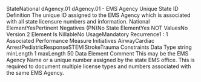 

StateNational
dAgency.01
dAgency.01 - EMS Agency Unique State ID
Definition
The unique ID assigned to the EMS Agency which is associated with all state licensure numbers and
information.
National ElementYesPertinent Negatives (PN)No
State ElementYes
NOT ValuesNo
Version 2 Element
Is NillableNo
UsageMandatory
Recurrence1 : 1
Associated Performance Measure Initiatives
AirwayCardiac ArrestPediatricResponseSTEMIStrokeTrauma
Constraints
Data Type
string
minLength
1
maxLength
50
Data Element Comment
This may be the EMS Agency Name or a unique number assigned by the state EMS office. This is required to document
multiple license types and numbers associated with the same EMS Agency.